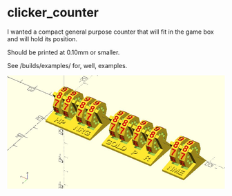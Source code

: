 # clicker_counter

I wanted a compact general purpose counter that will fit in the game box and will hold its position.

Should be printed at 0.10mm or smaller.

See /builds/examples/ for, well, examples.


![iron helm set](images/iron_helm.jpg)

